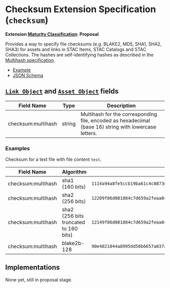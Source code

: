 # Checksum Extension Specification (`checksum`)

**Extension [Maturity Classification](../README.md#extension-maturity): Proposal**

Provides a way to specify file checksums (e.g. BLAKE2, MD5, SHA1, SHA2, SHA3) for assets and links in STAC Items, STAC Catalogs and STAC Collections. The hashes are self-identifying hashes as described in the [Multihash specification](https://github.com/multiformats/multihash).

- [Example](examples/sentinel1.json)
- [JSON Schema](json-schema/schema.json)

## [`Link Object`](../../item-spec/item-spec.md#link-object) and [`Asset Object`](../../item-spec/item-spec.md#asset-object) fields

| Field Name         | Type   | Description                                                  |
| ------------------ | ------ | ------------------------------------------------------------ |
| checksum:multihash | string | Multihash for the corresponding file, encoded as hexadecimal (base 16) string with lowercase letters. |


### Examples

Checksum for a text file with file content `test`.

| Field Name         | Algorithm                             | Example                                                                |
| ------------------ | ------------------------------------- | ---------------------------------------------------------------------- |
| checksum:multihash | sha1 (160 bits)                       | `1114a94a8fe5ccb19ba61c4c0873d391e987982fbbd3`                         |
| checksum:multihash | sha2 (256 bits)                       | `12209f86d081884c7d659a2feaa0c55ad015a3bf4f1b2b0b822cd15d6c15b0f00a08` |
| checksum:multihash | sha2 (256 bits truncated to 160 bits) | `12149f86d081884c7d659a2feaa0c55ad015a3bf4f1b2b0b`                     |
| checksum:multihash | blake2b-128                           | `90e4021044a8995dd50b6657a037a7839304535b`                             |


## Implementations

None yet, still in proposal stage.
